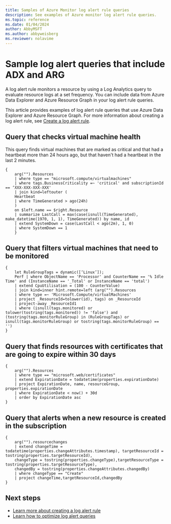 ```yaml
---
title: Samples of Azure Monitor log alert rule queries
description: See examples of Azure monitor log alert rule queries.
ms.topic: reference
ms.date: 01/04/2024
author: AbbyMSFT
ms.author: abbyweisberg
ms.reviewer: nolavime
---
```


# Sample log alert queries that include ADX and ARG

A log alert rule monitors a resource by using a Log Analytics query to evaluate resource logs at a set frequency. You can include data from Azure Data Explorer and Azure Resource Graph in your log alert rule queries.

This article provides examples of log alert rule queries that use Azure Data Explorer and Azure Resource Graph. For more information about creating a log alert rule, see [Create a log alert rule](./alerts-create-log-alert-rule.md).

## Query that checks virtual machine health

This query finds virtual machines that are marked as critical and that had a heartbeat more than 24 hours ago, but that haven't had a heartbeat in the last 2 minutes.

```kusto
{
    arg("").Resources
    | where type == "microsoft.compute/virtualmachines"
    | where tags.BusinessCriticality =~ 'critical' and subscriptionId == ‘XXX-XXX-XXX-XXX'
    | join kind=leftouter (
    Heartbeat
    | where TimeGenerated > ago(24h)
    )
    on $left.name == $right.Resource
    | summarize LastCall = max(case(isnull(TimeGenerated), make_datetime(1970, 1, 1), TimeGenerated)) by name, id
    | extend SystemDown = case(LastCall < ago(2m), 1, 0)
    | where SystemDown == 1
    }
```

## Query that filters virtual machines that need to be monitored

```kusto
{
    let RuleGroupTags = dynamic([‘Linux’]);
    Perf | where ObjectName == 'Processor' and CounterName == '% Idle Time' and (InstanceName == '_Total' or InstanceName == 'total')
    | extend CpuUtilisation = (100 - CounterValue)   
    | join kind=inner hint.remote=left (arg("").Resources
    | where type =~ 'Microsoft.Compute/virtualMachines'
    | project _ResourceId=tolower(id), tags) on _ResourceId
    | project-away _ResourceId1
    | where (isnull(tags.monitored) or tolower(tostring(tags.monitored)) != 'false') and (tostring(tags.monitorRuleGroup) in (RuleGroupTags) or isnull(tags.monitorRuleGroup) or tostring(tags.monitorRuleGroup) == '')
}
```

## Query that finds resources with certificates that are going to expire within 30 days

```kusto
{
    arg("").Resources
    | where type == "microsoft.web/certificates"
    | extend ExpirationDate = todatetime(properties.expirationDate)
    | project ExpirationDate, name, resourceGroup, properties.expirationDate
    | where ExpirationDate < now() + 30d
    | order by ExpirationDate asc
}
```

## Query that alerts when a new resource is created in the subscription

```kusto
{
    arg("").resourcechanges
    | extend changeTime = todatetime(properties.changeAttributes.timestamp), targetResourceId = tostring(properties.targetResourceId),
    changeType = tostring(properties.changeType),targetResourceType = tostring(properties.targetResourceType),
    changedBy = tostring(properties.changeAttributes.changedBy)
    | where changeType == "Create"
    | project changeTime,targetResourceId,changedBy
}
```


## Next steps
- [Learn more about creating a log alert rule](./alerts-create-log-alert-rule.md)
- [Learn how to optimize log alert queries](./alerts-log-query.md)
